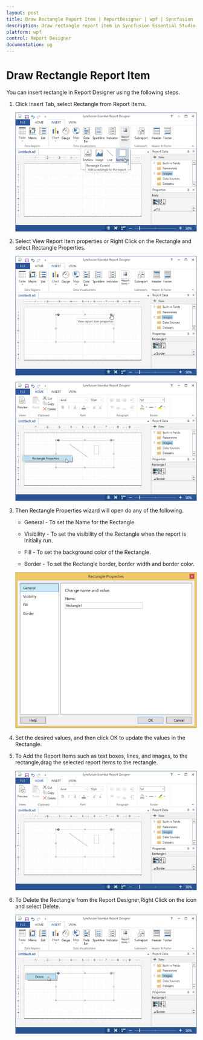 ```yaml
---
layout: post
title: Draw Rectangle Report Item | ReportDesigner | wpf | Syncfusion
description: Draw rectangle report item in Syncfusion Essential Studio WPF ReportDesigner control, its elements and more.
platform: wpf
control: Report Designer
documentation: ug
---
```


# Draw Rectangle Report Item

You can insert rectangle in Report Designer using the following steps.

1. Click Insert Tab, select Rectangle from Report Items.

   ![Draw-Rectangle-Report-Item_images1](Draw-Rectangle-Report-Item_images/Draw-Rectangle-Report-Item_img1.png)
   
2. Select View Report Item properties or Right Click on the Rectangle and select Rectangle Properties.

   ![Draw-Rectangle-Report-Item_images2](Draw-Rectangle-Report-Item_images/Draw-Rectangle-Report-Item_img2.png)
   
   ![Draw-Rectangle-Report-Item_images3](Draw-Rectangle-Report-Item_images/Draw-Rectangle-Report-Item_img3.png)

3. Then Rectangle Properties wizard will open do any of the following.

   * General - To set the Name for the Rectangle.

   * Visibility - To set the visibility of the Rectangle when the report is initially run. 

   * Fill - To set the background color of the Rectangle.   
   
   * Border - To set the Rectangle border, border width and border color.
   
   ![Draw-Rectangle-Report-Item_images4](Draw-Rectangle-Report-Item_images/Draw-Rectangle-Report-Item_img4.png)
   
3. Set the desired values, and then click OK to update the values in the Rectangle.

4. To Add the Report Items such as text boxes, lines, and images, to the rectangle,drag the selected report items to the rectangle.

   ![Draw-Rectangle-Report-Item_images5](Draw-Rectangle-Report-Item_images/Draw-Rectangle-Report-Item_img5.png)

5. To Delete the Rectangle from the Report Designer,Right Click on the icon and select Delete.

   ![Draw-Rectangle-Report-Item_images6](Draw-Rectangle-Report-Item_images/Draw-Rectangle-Report-Item_img6.png)